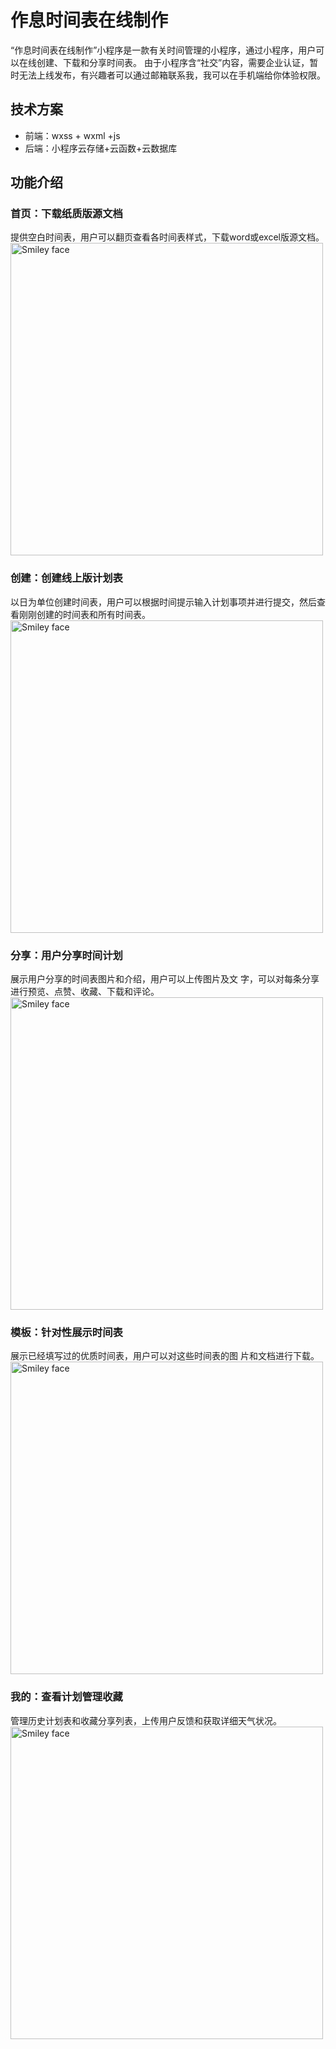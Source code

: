 # 作息时间表在线制作

“作息时间表在线制作”小程序是一款有关时间管理的小程序，通过小程序，用户可以在线创建、下载和分享时间表。
由于小程序含“社交”内容，需要企业认证，暂时无法上线发布，有兴趣者可以通过邮箱联系我，我可以在手机端给你体验权限。
## 技术方案
- 前端：wxss + wxml +js
- 后端：小程序云存储+云函数+云数据库
## 功能介绍
 ### 首页：下载纸质版源文档
提供空白时间表，用户可以翻页查看各时间表样式，下载word或excel版源文档。
<img src="http://r.photo.store.qq.com/psb?/V12j8otr3D6JqY/FyZvGannCe3z8ZTP7eDZ77InRkaawIc0xfb4lC0eyck!/r/dDUBAAAAAAAA" alt="Smiley face" width="500">
### 创建：创建线上版计划表
以日为单位创建时间表，用户可以根据时间提示输入计划事项并进行提交，然后查看刚刚创建的时间表和所有时间表。
<img src="http://r.photo.store.qq.com/psb?/V12j8otr3D6JqY/X4p9279H4rlamVuXC6Krjb1SRk9M1.vGAUm4brNTkfk!/r/dD4BAAAAAAAA" alt="Smiley face" width="500">
### 分享：用户分享时间计划
展示用户分享的时间表图片和介绍，用户可以上传图片及文	字，可以对每条分享进行预览、点赞、收藏、下载和评论。
<img src="http://r.photo.store.qq.com/psb?/V12j8otr3D6JqY/2V0ZtOUPyIBOUWvfis5cuZN38.r5n987m.*ax5ywGMI!/r/dFMBAAAAAAAA" alt="Smiley face" width="500">
### 模板：针对性展示时间表
展示已经填写过的优质时间表，用户可以对这些时间表的图	片和文档进行下载。
<img src="http://r.photo.store.qq.com/psb?/V12j8otr3D6JqY/pdzjGkfkNNSZEJTP.qY*50iDY3b*I*RU2hdVLpJybKo!/r/dMMAAAAAAAAA" alt="Smiley face" width="500">
### 我的：查看计划管理收藏
管理历史计划表和收藏分享列表，上传用户反馈和获取详细天气状况。
<img src="http://r.photo.store.qq.com/psb?/V12j8otr3D6JqY/kETRiybcRc9wviOne1sNfV8hmUc9tI6cvkk2HVoWS*Q!/r/dFYBAAAAAAAA" alt="Smiley face" width="500">

